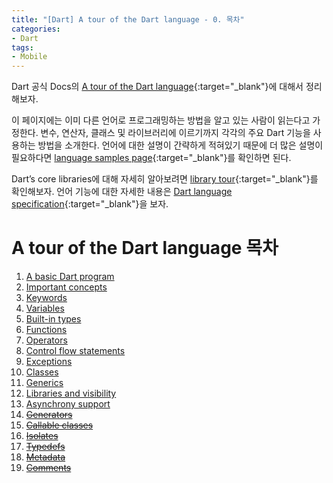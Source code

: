```yaml
---
title: "[Dart] A tour of the Dart language - 0. 목차"
categories:
- Dart
tags:
- Mobile
---
```


Dart 공식 Docs의 [A tour of the Dart language](https://dart.dev/guides/language/language-tour#a-basic-dart-program){:target="_blank"}에 대해서 정리해보자.

이 페이지에는 이미 다른 언어로 프로그래밍하는 방법을 알고 있는 사람이 읽는다고 가정한다. 변수, 연산자, 클래스 및 라이브러리에 이르기까지 각각의 주요 Dart 기능을 사용하는 방법을 소개한다. 언어에 대한 설명이 간략하게 적혀있기 때문에 더 많은 설명이 필요하다면 [language samples page](https://dart.dev/samples){:target="_blank"}를  확인하면 된다.

 Dart’s core libraries에 대해 자세히 알아보려면 [library tour](https://dart.dev/guides/libraries/library-tour){:target="_blank"}를 확인해보자. 언어 기능에 대한 자세한 내용은 [Dart language specification](https://dart.dev/guides/language/spec){:target="_blank"}을 보자.
 
#  A tour of the Dart language 목차
 
1.  [A basic Dart program](/dart/a-tour-of-the-dart-language-1-a-basic-dart-program/)
2.  [Important concepts](/dart/a-tour-of-the-dart-language-2-important-concepts/)
3.  [Keywords](/dart/a-tour-of-the-dart-language-3-keywords/)
4.  [Variables](/dart/a-tour-of-the-dart-language-4-variables/)
5.  [Built-in types](/dart/a-tour-of-the-dart-language-5-built-in-types/)
6.  [Functions](/dart/a-tour-of-the-dart-language-6-functions/)
7.  [Operators](/dart/a-tour-of-the-dart-language-7-operators/)
8.  [Control flow statements](/dart/a-tour-of-the-dart-language-8-control-flow-statements/)
9.  [Exceptions](/dart/a-tour-of-the-dart-language-9-exceptions/)
10.  [Classes](/dart/a-tour-of-the-dart-language-10-classes/)
11.  [Generics](/dart/darta-tour-of-the-dart-language-11-generics/)
12.  [Libraries and visibility](/dart/dart-a-tour-of-the-dart-language-12-libraries-and-visibility/)
13.  [Asynchrony support](/dart/dart-a-tour-of-the-dart-language-13-asynchrony-support/)
14.  [~~Generators~~](http://)
15.  [~~Callable classes~~](http://)
16.  [~~Isolates~~](http://)
17.  [~~Typedefs~~](http://)
18.  [~~Metadata~~](http://)
19.  [~~Comments~~](http://)
